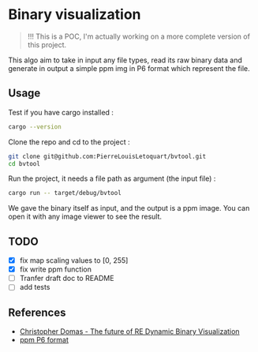 # Binary visualization

> !!! This is a POC, I'm actually working on a more complete version of this project.

This algo aim to take in input any file types, read its raw binary data and generate in output a simple ppm img in P6 format which represent the file.

## Usage

Test if you have cargo installed :

```bash
cargo --version
```

Clone the repo and cd to the project :

```bash
git clone git@github.com:PierreLouisLetoquart/bvtool.git
cd bvtool
```

Run the project, it needs a file path as argument (the input file) :

```bash
cargo run -- target/debug/bvtool
```

We gave the binary itself as input, and the output is a ppm image. You can open it with any image viewer to see the result.

## TODO

- [x] fix map scaling values to [0, 255]
- [x] fix write ppm function
- [ ] Tranfer draft doc to README
- [ ] add tests

## References

- [Christopher Domas - The future of RE Dynamic Binary Visualization](https://www.youtube.com/watch?v=4bM3Gut1hIk)
- [ppm P6 format](https://en.wikipedia.org/wiki/Netpbm)
